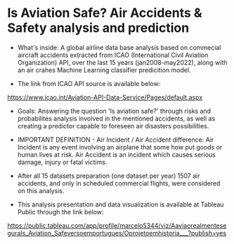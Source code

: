 # Is Aviation Safe? Air Accidents & Safety analysis and prediction

*  What's inside: A global airline data base analysis  based on commecial aircraft accidents extracted from ICAO (International Civil Aviation Organization) API, over the last 15 years (jan2008-may2022), along with an air crahes Machine Learning classifier predicition model.

* The link from ICAO API source is available below:

https://www.icao.int/Aviation-API-Data-Service/Pages/default.aspx


* Goals: Answering the question 'Is aviation safe?' through risks and probabilites analysis involved in the mentioned accidents, as well as creating a predictor capable to foreseen air disasters possibilities.

* IMPORTANT DEFINITION - Air Incident / Air Accident difference: Air Incident is any event involving an airplane that some how put goods or human lives at risk. Air Accident is an incident which causes serious damage, injury or fatal victims.

* After all 15 datasets preparation (one dataset per year) 1507 air accidents, and only in scheduled commercial flights,  were considered on this analysis.

* This analysis presentation and data visualization is available at Tableau Public through the link below:

https://public.tableau.com/app/profile/marcelo5344/viz/AaviaorealmenteseguraIs_Aviation_Safeversoemportugues/Oprojetoemhistoria___?publish=yes
